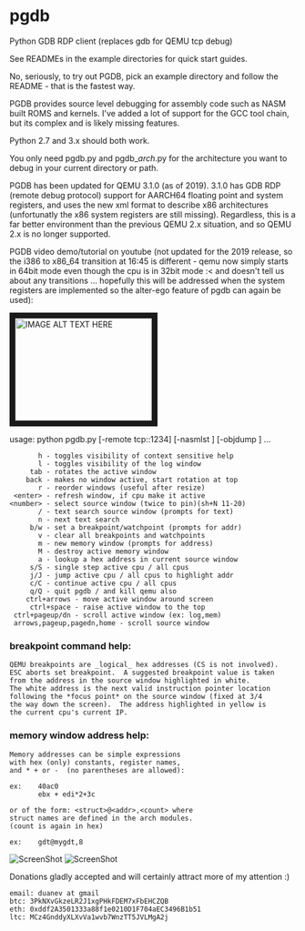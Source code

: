 # pgdb
Python GDB RDP client (replaces gdb for QEMU tcp debug)

See READMEs in the example directories for quick start guides.

No, seriously, to try out PGDB, pick an example directory and
follow the README - that is the fastest way.

PGDB provides source level debugging for assembly code such as NASM
built ROMS and kernels.  I've added a lot of support for the GCC
tool chain, but its complex and is likely missing features.

Python 2.7 and 3.x should both work.

You only need pgdb.py and pgdb_*arch*.py for the architecture you
want to debug in your current directory or path.

PGDB has been updated for QEMU 3.1.0 (as of 2019).  3.1.0 has GDB RDP
(remote debug protocol) support for AARCH64 floating point and system
registers, and uses the new xml format to describe x86 architectures
(unfortunatly the x86 system registers are still missing).  Regardless,
this is a far better environment than the previous QEMU 2.x situation,
and so QEMU 2.x is no longer supported.

PGDB video demo/tutorial on youtube (not updated for the 2019 release,
so the i386 to x86_64 transition at 16:45 is different - qemu now simply
starts in 64bit mode even though the cpu is in 32bit mode :< and doesn't
tell us about any transitions ... hopefully this will be addressed when
the system registers are implemented so the alter-ego feature of pgdb
can again be used):

<a href="http://www.youtube.com/watch?feature=player_embedded&v=TuvjGCcVXMc" target="_blank"><img src="http://img.youtube.com/vi/TuvjGCcVXMc/0.jpg" 
alt="IMAGE ALT TEXT HERE" width="240" height="180" border="10" /></a>


usage: python pgdb.py [-remote tcp::1234] [-nasmlst <file1>] [-objdump <file2>] ...

           h - toggles visibility of context sensitive help
           l - toggles visibility of the log window
         tab - rotates the active window
        back - makes no window active, start rotation at top
           r - reorder windows (useful after resize)
     <enter> - refresh window, if cpu make it active
    <number> - select source window (twice to pin)(sh+N 11-20)
           / - text search source window (prompts for text)
           n - next text search
         b/w - set a breakpoint/watchpoint (prompts for addr)
           v - clear all breakpoints and watchpoints
           m - new memory window (prompts for address)
           M - destroy active memory window
           a - lookup a hex address in current source window
         s/S - single step active cpu / all cpus
         j/J - jump active cpu / all cpus to highlight addr
         c/C - continue active cpu / all cpus
         q/Q - quit pgdb / and kill qemu also
        ctrl+arrows - move active window around screen
         ctrl+space - raise active window to the top
     ctrl+pageup/dn - scroll active window (ex: log,mem)
     arrows,pageup,pagedn,home - scroll source window

### breakpoint command help:
    QEMU breakpoints are _logical_ hex addresses (CS is not involved).
    ESC aborts set breakpoint.  A suggested breakpoint value is taken
    from the address in the source window highlighted in white.
    The white address is the next valid instruction pointer location
    following the *focus point* on the source window (fixed at 3/4
    the way down the screen).  The address highlighted in yellow is
    the current cpu's current IP.

### memory window address help:
    Memory addresses can be simple expressions
    with hex (only) constants, register names,
    and * + or -  (no parentheses are allowed):

    ex:    40ac0
           ebx + edi*2+3c

    or of the form: <struct>@<addr>,<count> where
    struct names are defined in the arch modules.
    (count is again in hex)

    ex:    gdt@mygdt,8



![ScreenShot](http://imgur.com/sq0o6tf)
<img src="https://user-images.githubusercontent.com/153577/57986990-648dfa80-7a41-11e9-82c8-c46da3d33490.png" title="ScreenShot">



Donations gladly accepted and will certainly attract more of my attention :)

    email: duanev at gmail
    btc: 3PkNXvGkzeLR2J1xgPHkFDEM7xFbEHCZQB
    eth: 0xddf2A3501333a88f1e0210D1F704aEC3496B1b51
    ltc: MCz4GnddyXLXvVa1wvb7WnzTT5JVLMgA2j


